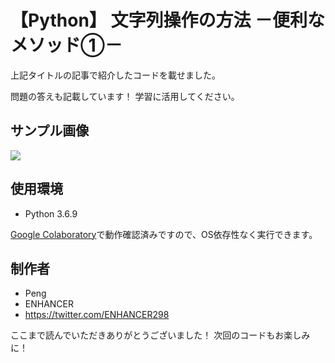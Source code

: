 # 【Python】 文字列操作の方法 －便利なメソッド①－

上記タイトルの記事で紹介したコードを載せました。

問題の答えも記載しています！
学習に活用してください。

## サンプル画像
![](https://enhancer298.net/wp-content/uploads/2020/06/d698b18b269e3c6645a5b241231948c7-e1592731016463.jpg)

## 使用環境

* Python 3.6.9

[Google Colaboratory](https://www.anaconda.com/distribution/)で動作確認済みですので、OS依存性なく実行できます。


## 制作者

* Peng
* ENHANCER
* https://twitter.com/ENHANCER298

ここまで読んでいただきありがとうございました！
次回のコードもお楽しみに！
